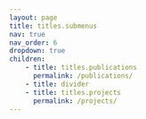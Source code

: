 ```yaml
---
layout: page
title: titles.submenus
nav: true
nav_order: 6
dropdown: true
children:
    - title: titles.publications
      permalink: /publications/
    - title: divider
    - title: titles.projects
      permalink: /projects/
---
```

